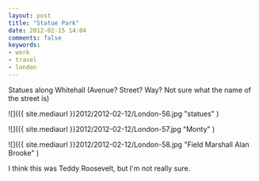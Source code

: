 ```yaml
---
layout: post
title: "Statue Park"
date: 2012-02-15 14:04
comments: false
keywords:
- work
- travel
- london
---
```

Statues along Whitehall (Avenue?  Street?  Way?  Not sure what the name of the street is)

![]({{ site.mediaurl }}2012/2012-02-12/London-56.jpg "statues" )


![]({{ site.mediaurl }}2012/2012-02-12/London-57.jpg "Monty" )


![]({{ site.mediaurl }}2012/2012-02-12/London-58.jpg "Field Marshall Alan Brooke" )


I think this was Teddy Roosevelt, but I'm not really sure.
